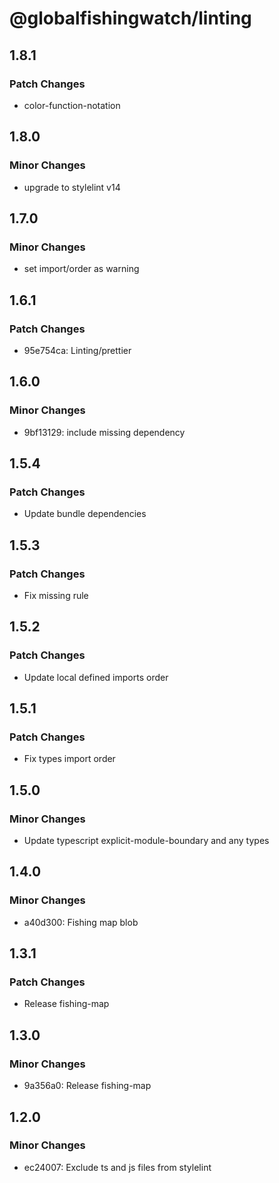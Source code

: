 # @globalfishingwatch/linting

## 1.8.1

### Patch Changes

- color-function-notation

## 1.8.0

### Minor Changes

- upgrade to stylelint v14

## 1.7.0

### Minor Changes

- set import/order as warning

## 1.6.1

### Patch Changes

- 95e754ca: Linting/prettier

## 1.6.0

### Minor Changes

- 9bf13129: include missing dependency

## 1.5.4

### Patch Changes

- Update bundle dependencies

## 1.5.3

### Patch Changes

- Fix missing rule

## 1.5.2

### Patch Changes

- Update local defined imports order

## 1.5.1

### Patch Changes

- Fix types import order

## 1.5.0

### Minor Changes

- Update typescript explicit-module-boundary and any types

## 1.4.0

### Minor Changes

- a40d300: Fishing map blob

## 1.3.1

### Patch Changes

- Release fishing-map

## 1.3.0

### Minor Changes

- 9a356a0: Release fishing-map

## 1.2.0

### Minor Changes

- ec24007: Exclude ts and js files from stylelint
